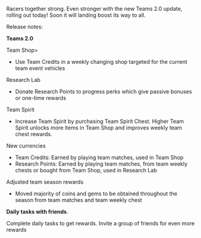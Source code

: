 Racers together strong. Even stronger with the new Teams 2.0 update, rolling out today! Soon it will landing boost its way to all.

Release notes:

**Teams 2.0**

Team Shop>
- Use Team Credits in a weekly changing shop targeted for the current team event vehicles

Research Lab
- Donate Research Points to progress perks which give passive bonuses or one-time rewards

Team Spirit
- Increase Team Spirit by purchasing Team Spirit Chest. Higher Team Spirit unlocks more items in Team Shop and improves weekly team chest rewards.

New currencies
- Team Credits: Earned by playing team matches, used in Team Shop
- Research Points: Earned by playing team matches, from team weekly chests or bought from Team Shop, used in Research Lab

Adjusted team season rewards
- Moved majority of coins and gems to be obtained throughout the season from team matches and team weekly chest

**Daily tasks with friends**. 

Complete daily tasks to get rewards. Invite a group of friends for even more rewards
